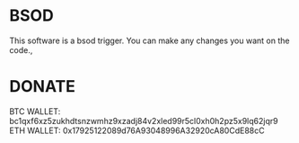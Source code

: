 # BSOD
This software is a bsod trigger. You can make any changes you want on the code.,

# DONATE 
BTC WALLET: bc1qxf6xz5zukhdtsnzwmhz9xzadj84v2xled99r5cl0xh0h2pz5x9lq62jqr9                                    
ETH WALLET: 0x17925122089d76A93048996A32920cA80CdE88cC
